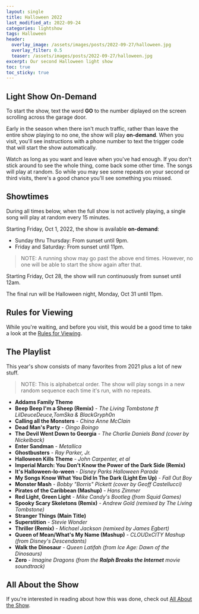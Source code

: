 ```yaml
---
layout: single
title: Halloween 2022
last_modified_at: 2022-09-24
categories: lightshow
tags: Halloween
header:
  overlay_image: /assets/images/posts/2022-09-27/halloween.jpg
  overlay_filter: 0.5
  teaser: /assets/images/posts/2022-09-27/halloween.jpg
excerpt: Our second Halloween light show 
toc: true
toc_sticky: true
---
```


## Light Show On-Demand

To start the show, text the word <b>GO</b> to the number diplayed on the screen scrolling across the garage door.

Early in the season when there isn't much traffic, rather than leave the entire show playing to no one, the show will play <b>on-demand</b>. When you visit, you'll see instructions with a phone number to text the trigger code that will start the show automatically. 

Watch as long as you want and leave when you've had enough. If you don't stick around to see the whole thing, come back some other time. The songs will play at random. So while you may see some repeats on your second or third visits, there's a good chance you'll see something you missed.

## Showtimes

During all times below, when the full show is not actively playing, a single song will play at random every 15 minutes.

Starting Friday, Oct 1, 2022, the show is available <b>on-demand</b>:

* Sunday thru Thursday: From sunset until 9pm.
* Friday and Saturday: From sunset until 11pm.

> NOTE: A running show may go past the above end times. However, no one will be able to start the show again after that.

Starting Friday, Oct 28, the show will run continuously from sunset until 12am.

The final run will be Halloween night, Monday, Oct 31 until 11pm.

## Rules for Viewing

While you're waiting, and before you visit, this would be a good time to take a look at the <a href="/lightshow/the_rules/">Rules for Viewing</a>.

## The Playlist

This year's show consists of many favorites from 2021 plus a lot of new stuff.

> NOTE: This is alphabetcal order. The show will play songs in a new random sequence each time it's run, with no repeats.

* **Addams Family Theme**
* **Beep Beep I'm a Sheep (Remix)** - *The Living Tombstone ft LilDeuceDeuce,TomSka & BlackGryph0n*
* **Calling all the Monsters** - *China Anne McClain*
* **Dead Man's Party** - *Oingo Boingo*
* **The Devil Went Down to Georgia** - *The Charlie Daniels Band (cover by Nickelback)*
* **Enter Sandman** - *Metallica*
* **Ghostbusters** - *Ray Parker, Jr.*
* **Halloween Kills Theme** - *John Carpenter, et al*
* **Imperial March: You Don't Know the Power of the Dark Side (Remix)**
* **It's Halloween-lo-ween** - *Disney Parks Halloween Parade*
* **My Songs Know What You Did In The Dark (Light Em Up)** - *Fall Out Boy*
* **Monster Mash** - *Bobby "Borris" Pickett (cover by Geoff Castellucci)*
* **Pirates of the Caribbean (Mashup)** - *Hans Zimmer*
* **Red Light, Green Light** - *Mike Candy's Bootleg (from Squid Games)*
* **Spooky Scary Skeletons (Remix)** - *Andrew Gold (remixed by The Living Tombstone)*
* **Stranger Things (Main Title)**
* **Superstition** - *Stevie Wonder*
* **Thriller (Remix)** - *Michael Jackson (remixed by James Egbert)*
* **Queen of Mean/What's My Name (Mashup)** - *CLOUDxCITY Mashup (from Disney's Descendants)*
* **Walk the Dinosaur** - *Queen Latifah (from Ice Age: Dawn of the Dinosaurs)*
* **Zero** - *Imagine Dragons (from the **Ralph Breaks the Internet** movie soundtrack)*

## All About the Show

If you're interested in reading about how this was done, check out <a href="https://chadgoode.com/projects/lightshow/show-Info/">All About the Show</a>.